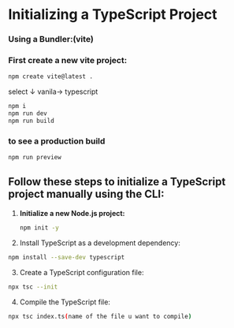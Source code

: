 # Initializing a TypeScript Project
### **Using a Bundler:(vite)**

### First create a new vite project:
```sh
npm create vite@latest .
```
 select &darr;  vanila-> typescript
                 

```sh
npm i 
npm run dev
npm run build
```
### to see a production build
```sh
npm run preview 
```

## Follow these steps to initialize a TypeScript project manually using the CLI:
1. **Initialize a new Node.js project:**
   ```sh
   npm init -y
   ```
2. Install TypeScript as a development dependency:

```sh
npm install --save-dev typescript
```

3. Create a TypeScript configuration file:
```sh
npx tsc --init
```
4. Compile the TypeScript file:
```sh
npx tsc index.ts(name of the file u want to compile)
```

